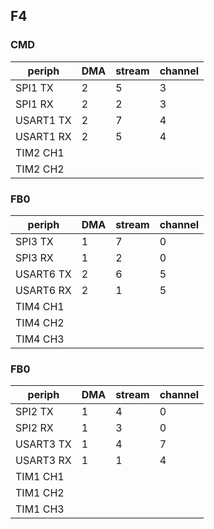 ## F4 ##
### CMD ###
| periph | DMA | stream | channel |
| --- | --- | --- | --- |
| SPI1 TX | 2 | 5 | 3 |
| SPI1 RX | 2 | 2 | 3 |
| USART1 TX | 2 | 7 | 4 |
| USART1 RX | 2 | 5 | 4 |
| TIM2 CH1 |  |  |  |
| TIM2 CH2 |  |  |  |

### FB0 ###
| periph | DMA | stream | channel |
| --- | --- | --- | --- |
| SPI3 TX | 1 | 7 | 0 |
| SPI3 RX | 1 | 2 | 0 |
| USART6 TX | 2 | 6 | 5 |
| USART6 RX | 2 | 1 | 5 |
| TIM4 CH1 |  |  |  |
| TIM4 CH2 |  |  |  |
| TIM4 CH3 |  |  |  |

### FB0 ###
| periph | DMA | stream | channel |
| --- | --- | --- | --- |
| SPI2 TX | 1 | 4 | 0 |
| SPI2 RX | 1 | 3 | 0 |
| USART3 TX | 1 | 4 | 7 |
| USART3 RX | 1 | 1 | 4 |
| TIM1 CH1 |  |  |  |
| TIM1 CH2 |  |  |  |
| TIM1 CH3 |  |  |  |
